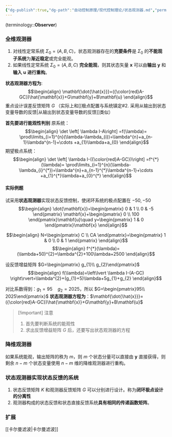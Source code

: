 ```yaml
---
{"dg-publish":true,"dg-path":"自动控制原理/现代控制理论/状态观测器.md","permalink":"/自动控制原理/现代控制理论/状态观测器/","dgPassFrontmatter":true,"noteIcon":"","created":"2024-09-02T17:54:35.157+08:00","updated":"2024-12-08T23:18:06.938+08:00"}
---
```



(terminology::**Observer**)

### 全维观测器
1. 对线性定常系统 $\Sigma_{0}=(A,B,C)$，状态观测器存在的**充要条件**是 $\Sigma_{0}$ 的**不能观子系统**为**渐近稳定**或完全能观。
2. 如果线性定常系统 $\Sigma_{0}=(A,B,C)$ **完全能观**，则其状态矢量 $\mathbf{x}$ 可以由**输出** $\mathbf{y}$ 和**输入** $\mathbf{u}$ **进行重构**。

**状态观测器方程为**:
$$\begin{align}
\mathbf{\dot{\hat{x}}}=({\color{red}A-GC})\hat{\mathbf{x}}+G\mathbf{y}+B\mathbf{u}
\end{align}$$
重点设计误差反馈矩阵 $G$ （实际上和[[极点配置与系统镇定#2. 采用从输出到状态变量导数的反馈\|从输出到状态变量导数的反馈]]类似）

**首先要进行能观性判别**
原系统：
$$\begin{align}
\det \left[ \lambda I-A\right] =f(\lambda)= \prod\limits_{i=1}^{n}(\lambda-\lambda_{i})=\lambda^{n}+a_{n-1}\lambda^{n-1}+\cdots +a_{1}\lambda+a_{0}
\end{align}$$
期望极点系统：
$$\begin{align}
\det \left[ \lambda I-({\color{red}A-GC})\right] =f^{*}(\lambda)= \prod\limits_{i=1}^{n}(\lambda-\lambda_{i}^{*})=\lambda^{n}+a_{n-1}^{*}\lambda^{n-1}+\cdots +a_{1}^{*}\lambda+a_{0}^{*}
\end{align}$$

#### 实际例题
试采用**状态观测器**实现状态反馈控制，使闭环系统的极点配置在 $-50,-50$
$$\begin{align}
\dot{\mathbf{x}}=\begin{pmatrix}
0 & 1 \\
0 & -5
\end{pmatrix} \mathbf{x}+\begin{pmatrix}
0 \\
100
\end{pmatrix}\mathbf{u}\quad  y=\begin{pmatrix}
1 & 0
\end{pmatrix}\mathbf{x}
\end{align}$$


$$\begin{align}
N=\begin{pmatrix}
C \\
CA
\end{pmatrix}=\begin{pmatrix}
1 & 0 \\
0 & 1
\end{pmatrix}
\end{align}$$
$$\begin{align}
f^{*}(\lambda)=(\lambda+50)^{2}=\lambda^{2}+100\lambda+2500
\end{align}$$

设反馈增益矩阵 $G=\begin{pmatrix} g_{1}\\ g_{2}\end{pmatrix}$
$$\begin{align}
f(\lambda)=\left\lvert  \lambda I-(A-GC) \right\rvert=\lambda^{2}+(g_{1}+5)\lambda+5g_{1}+g_{2}
\end{align}$$

对比系数得到：$g_{1}=95\quad g_{2}=2025$，所以 $G=\begin{pmatrix}95\\ 2025\end{pmatrix}$
**状态观测器方程为**：$\mathbf{\dot{\hat{x}}}=({\color{red}A-GC})\hat{\mathbf{x}}+G\mathbf{y}+B\mathbf{u}$

> [!important] 注意
> 1. 首先要判断系统的能观性
> 2. 求出反馈增益矩阵 $G$ 后，还要写出状态观测器的方程



### 降维观测器
如果系统能观，输出矩阵的秩为 $m$，则 $m$ 个状态分量可以直接由 $\mathbf{y}$ 直接获得，则剩余 $n-m$ 个状态变量使用 $n-m$ 维的降维观测器进行重构。

### 状态观测器实现状态反馈的系统

1. 状态反馈矩阵 $K$ 和观测器反馈矩阵 $G$ 可以分别进行设计。称为**闭环极点设计的分离性**
2. 观测器构成的状态反馈和状态直接反馈系统**具有相同的传递函数矩阵**。



### 扩展
[[卡尔曼滤波\|卡尔曼滤波]]

